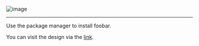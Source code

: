 ![image](https://github.com/yusuftahakara19/Frontend-Mentor/assets/119736588/ff02f448-6628-4e6a-af56-898915ac059f)
___
Use the package manager  to install foobar.

You can visit the design via the [link]([https://pip.pypa.io/en/stable/](https://testimonials-grid-section-design.netlify.app/)https://testimonials-grid-section-design.netlify.app/).
